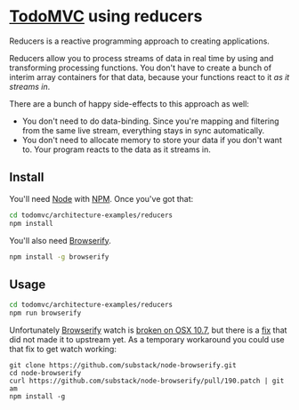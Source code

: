 # [TodoMVC](http://todomvc.com) using reducers

Reducers is a reactive programming approach to creating applications.

Reducers allow you to process streams of data in real time by using and transforming processing functions. You don't have to create a bunch of interim array containers for that data, because your functions react to it *as it streams in*.

There are a bunch of happy side-effects to this approach as well:

* You don't need to do data-binding. Since you're mapping and filtering from the same live stream, everything stays in sync automatically.
* You don't need to allocate memory to store your data if you don't want to. Your program reacts to the data as it streams in.

## Install

You'll need [Node][node] with [NPM][npm]. Once you've got that:

```sh
cd todomvc/architecture-examples/reducers
npm install
```

You'll also need [Browserify][].

```sh
npm install -g browserify
```

## Usage

```sh
cd todomvc/architecture-examples/reducers
npm run browserify
```

Unfortunately [Browserify][browserify] watch is [broken on OSX 10.7][watch bug], but
there is a [fix][watch fix] that did not made it to upstream yet. As a
temporary workaround you could use that fix to get watch working:

```
git clone https://github.com/substack/node-browserify.git
cd node-browserify
curl https://github.com/substack/node-browserify/pull/190.patch | git am
npm install -g
```

[node]:http://nodejs.org/
[npm]:http://npmjs.org/
[browserify]:https://github.com/substack/node-browserify
[watch bug]:https://github.com/substack/node-browserify/issues/166
[watch fix]:https://github.com/substack/node-browserify/pull/190
